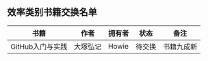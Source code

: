 ## 效率类别书籍交换名单

| 书籍          | 作者   | 拥有者   | 状态  | 备注    |
|:-----------:|:----:| ----- | --- | ----- |
| GitHub入门与实践 | 大塚弘记 | Howie | 待交换 | 书籍九成新 |
